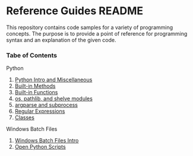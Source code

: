 # Reference Guides README

This repository contains code samples for a variety of programming concepts. The purpose is to provide a point of reference for programming syntax and an explanation of the given code.

### Tabe of Contents
Python

1. [Python Intro and Miscellaneous](https://github.com/ajoh504/referenceguides/blob/main/python/1_python_intro_misc.md)
2. [Built-in Methods](https://github.com/ajoh504/referenceguides/blob/main/python/2_built_in_methods.md)
3. [Built-in Functions](https://github.com/ajoh504/referenceguides/blob/main/python/3_built_in_functions.md)
4. [os, pathlib, and shelve modules](https://github.com/ajoh504/referenceguides/blob/main/python/4_os_pathlib_shelve.md)
5. [argparse and subprocess](https://github.com/ajoh504/referenceguides/blob/main/python/5_argparse_subprocess.md)
6. [Regular Expressions](https://github.com/ajoh504/referenceguides/blob/main/python/6_regular_expressions)
7. [Classes](https://github.com/ajoh504/referenceguides/blob/main/python/7_classes.md)

Windows Batch Files

1. [Windows Batch Files Intro](https://github.com/ajoh504/referenceguides/blob/main/windowsbatchfiles/1_batch_intro.md)
2. [Open Python Scripts](https://github.com/ajoh504/referenceguides/blob/main/windowsbatchfiles/2_run_py_script.md)
 
